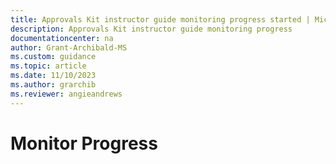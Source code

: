 ```yaml
---
title: Approvals Kit instructor guide monitoring progress started | Microsoft Docs
description: Approvals Kit instructor guide monitoring progress
documentationcenter: na
author: Grant-Archibald-MS
ms.custom: guidance
ms.topic: article
ms.date: 11/10/2023
ms.author: grarchib
ms.reviewer: angieandrews
---
```


# Monitor Progress
